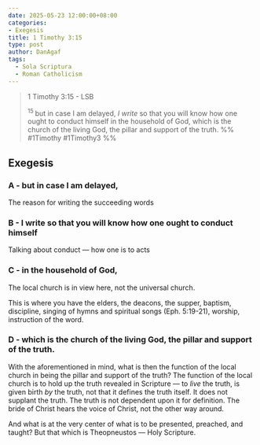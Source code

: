 ```yaml
---
date: 2025-05-23 12:00:00+08:00
categories:
- Exegesis
title: 1 Timothy 3:15
type: post
author: DanAgaf
tags:
  - Sola Scriptura
  - Roman Catholicism
---
```


> 1 Timothy 3:15 - LSB
>
> <sup> 15 </sup>but in case I am delayed, <i>I write </i>so that you will know how one ought to conduct himself in the household of God, which is the church of the living God, the pillar and support of the truth.
 %% #1Timothy #1Timothy3 %%

## Exegesis

### A - but in case I am delayed,

The reason for writing the succeeding words

### B - I write so that you will know how one ought to conduct himself

Talking about conduct — how one is to acts

### C - in the household of God,

The local church is in view here, not the universal church.

This is where you have the elders, the deacons, the supper, baptism, discipline, singing of hymns and spiritual songs (Eph. 5:19-21), worship, instruction of the word.

### D - which is the church of the living God, the pillar and support of the truth.

With the aforementioned in mind, what is then the function of the local church in being the pillar and support of the truth? The function of the local church is to hold up the truth revealed in Scripture — to *live* the truth, is given birth *by* the truth, not that it defines the truth itself. It does not supplant the truth. The truth is not dependent upon it for definition. The bride of Christ hears the voice of Christ, not the other way around.

And what is at the very center of what is to be presented, preached, and taught? But that which is Theopneustos — Holy Scripture.